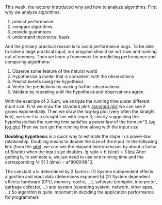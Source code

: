 This week, the lecturer introduced why and how to analyze algorithms.
First why we analyze algorithms:
1. predict performance
2. compare algorithms
3. provide guarantees
4. understand theoretical basis . 

And the primary practical reason is to avoid performance bugs.
To be able to solve a large practical input, our program should be not slow and running out of memory.
Then we learn a framework for predicting performance and comparing algorithms:
1. Observe some feature of the natural world
2. Hypothesize a model that is consistent with the observations
3. Predict events using the hypothesis
4. Verify the predictions by making further observations
5. Validate by repeating until the hypothesis and observations agree.

With the example of 3-Sum, we analyze the running time under different input size.
First we draw the standard plot:
[standard plot](https://i.imgur.com/7Jp2Z72.png)
we can see it grows exponentially.
Then we draw the log-log plot (very often the straight line), we see it is a straight line with slope 3, clearly suggesting the hypothesis that the running time satisfies a power law of the form cn^3.
[log log plot](https://i.imgur.com/9yrfAmq.png)
Then we can get the running time along with the input size.

**Doubling hypothesis** is a quick way  to estimate the slope in a power-law relationship.
Doubling means to double the size of the input. In the following link (from the [site](https://introcs.cs.princeton.edu/java/41analysis/ "site")), we can see the elapsed time increases by about a factor of 8(ratio) when the input size doubles. 
lg ratio = b (slop) = 3
[link](https://i.imgur.com/nPlc1PL.png)
After getting b, to estimate a, we just need to use one running time and the corresponding N: 
51.1 (time) = a*8000(N)^3.

The constant a is determined by 2 factors:
(1) System independent effects: algorithm and input data (determines exponent b)
(2) System dependent effects: hardware (CPU, memory, cache, ...), software (compiler, interpreter, garbage collector, ...) and system (operating system, network, other apps, ...)
So algorithm is quite important in deciding the application performance for programmers
